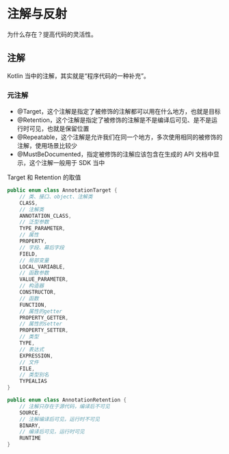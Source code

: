 # 注解与反射
为什么存在？提高代码的灵活性。
## 注解
Kotlin 当中的注解，其实就是“程序代码的一种补充”。
### 元注解
- @Target，这个注解是指定了被修饰的注解都可以用在什么地方，也就是目标
- @Retention，这个注解是指定了被修饰的注解是不是编译后可见、是不是运行时可见，也就是保留位置
- @Repeatable，这个注解是允许我们在同一个地方，多次使用相同的被修饰的注解，使用场景比较少
- @MustBeDocumented，指定被修饰的注解应该包含在生成的 API 文档中显示，这个注解一般用于 SDK 当中

Target 和 Retention 的取值
```kotlin
public enum class AnnotationTarget {
    // 类、接口、object、注解类
    CLASS,
    // 注解类
    ANNOTATION_CLASS,
    // 泛型参数
    TYPE_PARAMETER,
    // 属性
    PROPERTY,
    // 字段、幕后字段
    FIELD,
    // 局部变量
    LOCAL_VARIABLE,
    // 函数参数
    VALUE_PARAMETER,
    // 构造器
    CONSTRUCTOR,
    // 函数
    FUNCTION,
    // 属性的getter
    PROPERTY_GETTER,
    // 属性的setter
    PROPERTY_SETTER,
    // 类型
    TYPE,
    // 表达式
    EXPRESSION,
    // 文件
    FILE,
    // 类型别名
    TYPEALIAS
}

public enum class AnnotationRetention {
    // 注解只存在于源代码，编译后不可见
    SOURCE,
    // 注解编译后可见，运行时不可见
    BINARY,
    // 编译后可见，运行时可见
    RUNTIME
}
```
